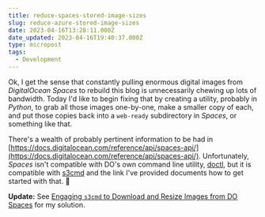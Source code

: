 ```yaml
---
title: reduce-spaces-stored-image-sizes
slug: reduce-azure-stored-image-sizes
date: 2023-04-16T13:28:11.000Z
date_updated: 2023-04-16T19:40:37.000Z
type: micropost
tags: 
  - Development
---
```


Ok, I get the sense that constantly pulling enormous digital images from *DigitalOcean Spaces* to rebuild this blog is unnecessarily chewing up lots of bandwidth.  Today I'd like to begin fixing that by creating a utility, probably in *Python*, to grab all those images one-by-one, make a smaller copy of each, and put those copies back into a `web-ready` subdirectory in *Spaces*, or something like that.

There's a wealth of probably pertinent information to be had in [https://docs.digitalocean.com/reference/api/spaces-api/](https://docs.digitalocean.com/reference/api/spaces-api/).  Unfortunately, *Spaces* isn't compatible with DO's own command line utility, [doctl](https://github.com/digitalocean/doctl), but it is compatible with [s3cmd](https://docs.digitalocean.com/products/spaces/reference/s3cmd/) and the link I've provided documents how to get started with that.  🙂

**Update:** See [Engaging `s3cmd` to Download and Resize Images from DO Spaces](https://blog.summittdweller.com/engaging-s3cmd-to-download-and-resize-images-from-do-spaces/) for my solution.
